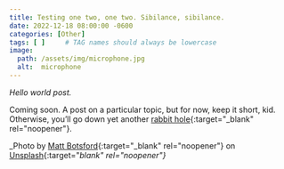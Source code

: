 ```yaml
---
title: Testing one two, one two. Sibilance, sibilance.
date: 2022-12-18 08:00:00 -0600
categories: [Other]
tags: [ ]     # TAG names should always be lowercase
image:  
  path: /assets/img/microphone.jpg
  alt:  microphone
---
```

<!-- excerpt -->
*Hello world post.*

Coming soon. A post on a particular topic, but for now, keep it short, kid. Otherwise, you’ll go down yet another [rabbit hole](https://ethos3.com/microphone-test-phrases-every-presenter-should-know/){:target="_blank" rel="noopener"}.

_Photo by [Matt Botsford](https://unsplash.com/@mattbotsford){:target="_blank" rel="noopener"} on [Unsplash](https://unsplash.com/?utm_source=your_app_name&utm_medium=referral){:target="_blank" rel="noopener"}_

